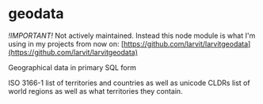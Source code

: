 # geodata

_!IMPORTANT!_ Not actively maintained. Instead this node module is what I'm using in my projects from now on: [https://github.com/larvit/larvitgeodata](https://github.com/larvit/larvitgeodata)

Geographical data in primary SQL form

ISO 3166-1 list of territories and countries as well as unicode CLDRs list of world regions as well as what territories they contain.
